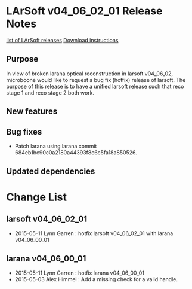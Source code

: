 LArSoft v04_06_02_01 Release Notes
=============================================================================

[list of LArSoft releases](LArSoft_release_list)
[Download instructions](http://scisoft.fnal.gov/scisoft/bundles/larsoft/v04_06_02_01/larsoft-v04_06_02_01.html)

Purpose
--------------------

In view of broken larana optical reconstruction in larsoft v04_06_02,
microboone would like to request a bug fix (hotfix) release of larsoft.
The purpose of this release is to have a unified larsoft release such that
reco stage 1 and reco stage 2 both work.

New features
------------------------------

Bug fixes
------------------------

-   Patch larana using larana commit 684eb1bc90c0a2180a44393f8c6c5fa18a850526.

Updated dependencies
----------------------------------------------

Change List
============================

larsoft v04_06_02_01
-------------------------------------------------

-   2015-05-11 Lynn Garren : hotfix larsoft v04_06_02_01 with larana v04_06_00_01

larana v04_06_00_01
-----------------------------------------------

-   2015-05-11 Lynn Garren : hotfix larana v04_06_00_01
-   2015-05-03 Alex Himmel : Add a missing check for a valid handle.
